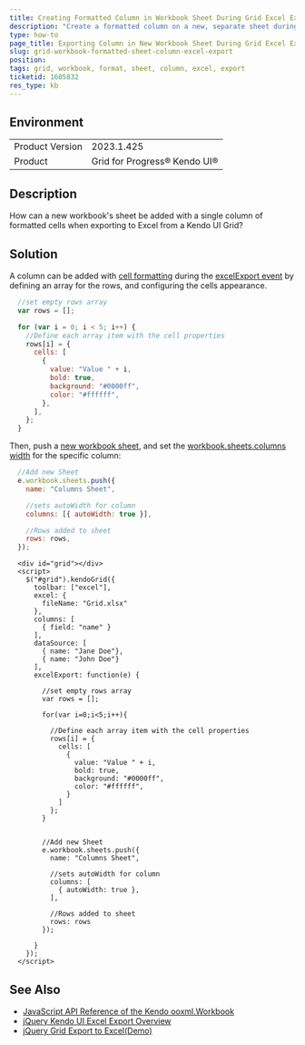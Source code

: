 ```yaml
---
title: Creating Formatted Column in Workbook Sheet During Grid Excel Export
description: "Create a formatted column on a new, separate sheet during the Kendo UI Grid's excelExport event."
type: how-to
page_title: Exporting Column in New Workbook Sheet During Grid Excel Export
slug: grid-workbook-formatted-sheet-column-excel-export
position:
tags: grid, workbook, format, sheet, column, excel, export
ticketid: 1605832
res_type: kb
---
```


## Environment

<table>
	<tbody>
		<tr>
			<td>Product Version</td>
			<td>2023.1.425</td>
		</tr>
		<tr>
			<td>Product</td>
			<td>Grid for Progress® Kendo UI®</td>
		</tr>
	</tbody>
</table>

## Description

How can a new workbook's sheet be added with a single column of formatted cells when exporting to Excel from a Kendo UI Grid?

## Solution

A column can be added with [cell formatting](/framework/excel/appearance) during the [excelExport event](/api/javascript/ui/grid/events/excelexport) by defining an array for the rows, and configuring the cells appearance.

```javascript
  //set empty rows array
  var rows = [];

  for (var i = 0; i < 5; i++) {
    //Define each array item with the cell properties
    rows[i] = {
      cells: [
        {
          value: "Value " + i,
          bold: true,
          background: "#0000ff",
          color: "#ffffff",
        },
      ],
    };
  }
```

Then, push a [new workbook sheet](/framework/excel/sheets), and set the [workbook.sheets.columns width](/framework/excel/column-width) for the specific column:

```javascript
  //Add new Sheet
  e.workbook.sheets.push({
    name: "Columns Sheet",

    //sets autoWidth for column
    columns: [{ autoWidth: true }],

    //Rows added to sheet
    rows: rows,
  });
```

```dojo
  <div id="grid"></div>
  <script>
    $("#grid").kendoGrid({
      toolbar: ["excel"],
      excel: {
        fileName: "Grid.xlsx"
      },
      columns: [
        { field: "name" }
      ],
      dataSource: [
        { name: "Jane Doe"},
        { name: "John Doe"}
      ],
      excelExport: function(e) {

        //set empty rows array
        var rows = [];

        for(var i=0;i<5;i++){

          //Define each array item with the cell properties
          rows[i] = {
            cells: [
              {
                value: "Value " + i,
                bold: true,
                background: "#0000ff",
                color: "#ffffff",
              }
            ]
          };
        }


        //Add new Sheet
        e.workbook.sheets.push({
          name: "Columns Sheet",

          //sets autoWidth for column
          columns: [
            { autoWidth: true },
          ],
          
          //Rows added to sheet
          rows: rows
        });

      }
    });
  </script>
```

## See Also

- [JavaScript API Reference of the Kendo ooxml.Workbook](/api/javascript/ooxml/workbook)
- [jQuery Kendo UI Excel Export Overview](/framework/excel/introduction)
- [jQuery Grid Export to Excel(Demo)](https://demos.telerik.com/kendo-ui/grid/excel-export)
